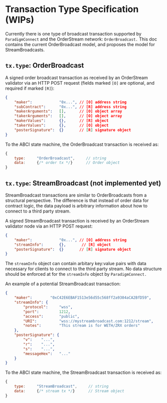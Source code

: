 # Transaction Type Specification (WIPs)
Currently there is one type of broadcast transaction supported by `ParadigmConnect` and the OrderStream network: `OrderBroadcast.` This doc contains the current OrderBroadcast model, and proposes the model for StreamBroadcasts.

## `tx.type`: OrderBroadcast
A signed order broadcast transaction as received by an OrderStream validator via an HTTP POST request (fields marked `[O]` are optional, and required if marked `[R]`):
```json
{
    "maker":            "0x...", // [O] address string
    "subContract":      "0x...", // [R] address string
    "makerArguments":   [],      // [O] object array
    "takerArguments":   [],      // [O] object array
    "makerValues":      {},      // [R] object
    "takerValues":      {},      // [O] object
    "posterSignature":  {}       // [R] signature object 
}
```
To the ABCI state machine, the OrderBroadcast transaction is received as:
```js
{
    type:     "OrderBroadcast",     // string
    data:     {/* order tx */}      // Order object
}
```

## `tx.type`: StreamBroadcast (not implemented yet)
StreamBroadcast transactions are similar to OrderBroadcasts from a structural perspective. The difference is that instead of order data for contract logic, the data payload is arbitrary information about how to connect to a third party stream.

A signed StreamBroadcast transaction is received by an OrderStream validator node via an HTTP POST request:

```json
{
    "maker":            "0x...", // [O] address string
    "streamInfo":       {},       // [R] object
    "posterSignature":  {}       // [R] signature object 
}
```
The `streamInfo` object can contain arbitary key:value pairs with data necessary for clients to connect to the third party stream. No data structure should be enforced at for the `streamInfo` object by `ParadigmConnect.`

An example of a potential StreamBroadcast transaction:
```json
{
    "maker":        "0xC42E6EBAF1513e56d55c568ff2a9304aCA2BfD59",
    "streamInfo": {
        "protocol":     "wss",
        "port":         1212,
        "access":       "public",
        "URI":          "wss://mystreambroadcast.com:1212/stream",
        "notes":        "This stream is for WETH/ZRX orders"    
    },
    "posterSignature": {
        "v":    "...",
        "r":    "...",
        "s":    "...",
        "messageHex":   "..."
    }
}
```
To the ABCI state machine, the StreamBroadcast transaction is received as:
```js
{
    type:     "StreamBroadcast",     // string
    data:     {/* stream tx */}      // Stream object
}
```
